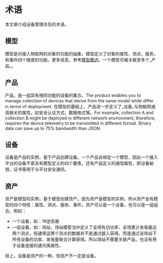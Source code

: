 # 术语

本文章介绍设备管理涉及的术语。

## 模型

模型是对接入物联网的对象的功能的抽象。模型定义了对象的属性，测点，服务，和事件四个维度的功能。更多信息，参考[模型概述](model/model_overview)。一个模型可被关联至多个_产品_。

## 产品

产品，是一组具有相同功能的设备的集合。The product enables you to manage collection of devices that derive from the same model while differ in terms of deployment. 在模型的基础上，产品进一步定义了_设备_与物联网通信相关的属性，如安全认证方式，数据格式等。For example, collection A and collection B might be deployed in different network environment, therefore, requires the device telemetry to be transmitted in different format. Binary data can save up to 75% bandwidth than JSON.

## 设备

设备是产品的实例，基于产品创建设备。一个产品会绑定一个模型，因此一个接入平台的设备不紧具有模型定义的四个要素，还有产品定义的通信属性，即设备秘钥，证书等用于与平台安全通讯。

## 资产

资产是模型的实例，基于模型创建资产。因为资产是模型的实例，所以资产会有模型的四个特性：属性、测点、服务、事件。资产可以是一个设备，也可以是一组组合。例如：

- 一个设备，如：1#逆变器
- 一组设备，如：场站，场站模型当中定义了全场有功功率、全场累计发电量这两个测点，但通常这两个测点的数据并不是通过接入获得，而是通过该场站下所有设备的功率、发电量聚合计算获得。所以场站不需要关联产品，也没有用于设备连接的通讯类属性。

综上，设备是资产的一种，但资产不一定是设备。
